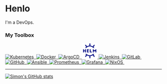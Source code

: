 # Henlo

I'm a DevOps.

### My Toolbox

<p align="left">
  <a href="https://kubernetes.io/">
    <img src="https://cdn.jsdelivr.net/gh/devicons/devicon/icons/kubernetes/kubernetes-plain.svg" alt="Kubernetes" width="50" height="50"/>&nbsp;
  </a><a href="https://www.docker.com/">
    <img src="https://cdn.jsdelivr.net/gh/devicons/devicon/icons/docker/docker-plain.svg" alt="Docker" width="50" height="50"/>&nbsp;
  </a><a href="https://argoproj.github.io/">
    <img src="https://cdn.jsdelivr.net/gh/devicons/devicon/icons/argocd/argocd-original.svg" alt="ArgoCD" width="50" height="50"/>&nbsp;
  </a><a href="https://helm.sh/">
    <img src="https://raw.githubusercontent.com/cncf/artwork/master/projects/helm/icon/color/helm-icon-color.svg" alt="Helm" width="50" height="50"/>
  </a><a href="https://www.jenkins.io/">
    <img src="https://cdn.jsdelivr.net/gh/devicons/devicon/icons/jenkins/jenkins-original.svg" alt="Jenkins" width="50" height="50"/>&nbsp;
  </a><a href="https://www.gitlab.com/">
    <img src="https://cdn.jsdelivr.net/gh/devicons/devicon/icons/gitlab/gitlab-original.svg" alt="GitLab" width="50" height="50"/>&nbsp;
  </a><a href="https://www.github.com/">
    <img src="https://cdn.jsdelivr.net/gh/devicons/devicon/icons/github/github-original.svg" alt="GitHub" width="50" height="50"/>&nbsp;
  </a><a href="https://www.ansible.com/">
    <img src="https://cdn.jsdelivr.net/gh/devicons/devicon/icons/ansible/ansible-original.svg" alt="Ansible" width="50" height="50"/>&nbsp;
  </a><a href="https://www.prometheus.com/">
    <img src="https://cdn.jsdelivr.net/gh/devicons/devicon/icons/prometheus/prometheus-original.svg" alt="Prometheus" width="50" height="50"/>&nbsp;
  </a><a href="https://www.grafana.com/">
    <img src="https://cdn.jsdelivr.net/gh/devicons/devicon/icons/grafana/grafana-original.svg" alt="Grafana" width="50" height="50"/>&nbsp;
  </a><a href="https://nixos.org/">
    <img src="https://cdn.jsdelivr.net/gh/devicons/devicon/icons/nixos/nixos-original.svg" alt="NixOS" width="50" height="50"/>&nbsp;
  </a>
</p>
 
---

 [![Simon's GitHub stats](https://github-readme-stats.vercel.app/api?username=simonoscr&show_icons=true&theme=vue-dark&rank_icon=github)](https://github.com/anuraghazra/github-readme-stats)
<!-- [![Top Langs](https://github-readme-stats.vercel.app/api/top-langs/?username=simonoscr&theme=vue-dark&layout=compact)](https://github.com/anuraghazra/github-readme-stats) -->
